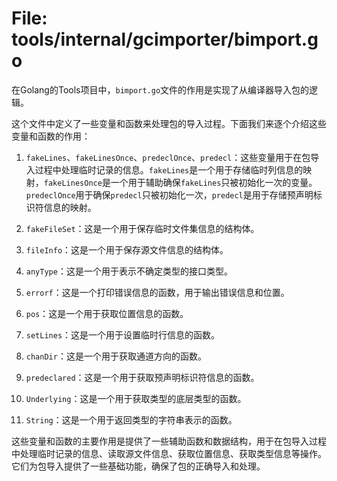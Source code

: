 # File: tools/internal/gcimporter/bimport.go

在Golang的Tools项目中，`bimport.go`文件的作用是实现了从编译器导入包的逻辑。

这个文件中定义了一些变量和函数来处理包的导入过程。下面我们来逐个介绍这些变量和函数的作用：

1. `fakeLines`、`fakeLinesOnce`、`predeclOnce`、`predecl`：这些变量用于在包导入过程中处理临时记录的信息。`fakeLines`是一个用于存储临时列信息的映射，`fakeLinesOnce`是一个用于辅助确保`fakeLines`只被初始化一次的变量。`predeclOnce`用于确保`predecl`只被初始化一次，`predecl`是用于存储预声明标识符信息的映射。

2. `fakeFileSet`：这是一个用于保存临时文件集信息的结构体。

3. `fileInfo`：这是一个用于保存源文件信息的结构体。

4. `anyType`：这是一个用于表示不确定类型的接口类型。

5. `errorf`：这是一个打印错误信息的函数，用于输出错误信息和位置。

6. `pos`：这是一个用于获取位置信息的函数。

7. `setLines`：这是一个用于设置临时行信息的函数。

8. `chanDir`：这是一个用于获取通道方向的函数。

9. `predeclared`：这是一个用于获取预声明标识符信息的函数。

10. `Underlying`：这是一个用于获取类型的底层类型的函数。

11. `String`：这是一个用于返回类型的字符串表示的函数。

这些变量和函数的主要作用是提供了一些辅助函数和数据结构，用于在包导入过程中处理临时记录的信息、读取源文件信息、获取位置信息、获取类型信息等操作。它们为包导入提供了一些基础功能，确保了包的正确导入和处理。

